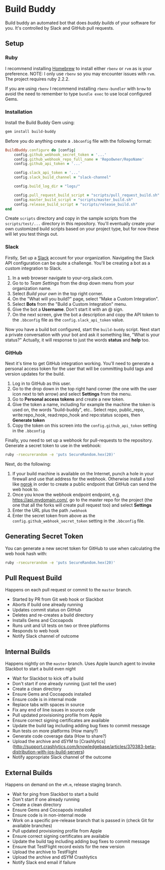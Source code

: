 # Build Buddy

Build buddy an automated bot that does _buddy builds_ of your software for you.  It's controlled by Slack and GitHub pull requests.

## Setup

### Ruby

I recommend installing [Homebrew](http://brew.sh) to install either `rbenv` or `rvm` as is your preference.  NOTE: I only use `rbenv` so you may encounter issues with `rvm`.  The project requires ruby 2.2.2.

If you are using `rbenv` I recommend installing `rbenv-bundler` with `brew` to avoid the need to remember to type `bundle exec` to use local configured Gems.

### Installation

Install the Build Buddy Gem using:

```bash
gem install build-buddy
```

Before you do anything create a `.bbconfig` file with the following format:

```ruby
BuildBuddy.configure do |config|
    config.github_webhook_secret_token = '...'
    config.github_webhook_repo_full_name = 'RepoOwner/RepoName'
    config.github_api_token = '...'

    config.slack_api_token = '...'
    config.slack_build_channel = "slack-channel"

    config.build_log_dir = "logs/"

    config.pull_request_build_script = "scripts/pull_request_build.sh"
    config.master_build_script = "scripts/master_build.sh"
    config.release_build_script = "scripts/release_build.sh"
end
```

Create `scripts` directory and copy in the sample scripts from the `scripts/test/...` directory in this repository.  You'll eventually create your own customized build scripts based on your project type, but for now these will let you test things out.

### Slack

Firstly, Set up a [Slack](https://slack.com) account for your organization. Navigating the Slack API configuration can be quite a challenge.  You'll be creating a bot as a custom integration to Slack.

1. In a web browser navigate to your-org.slack.com.
2. Go to to _Team Settings_ from the drop down menu from your organization name.
3. Select _Build your own_ in the top right corner.
4. On the "What will you build?" page, select "Make a Custom Integration".
5. Select **Bots** from the "Build a Custom Integration" menu.
6. Give the bot a **Username**.  Don't start it with an @ sign.
7. On the next screen, give the bot a description and copy the API token to the `.bbconfig` file as the `config.slack_api_token` value.

Now you have a build bot configured, start the `build-buddy` script. Next start a private conversation with your bot and ask it something like, "What is your status?"  Actually, it will response to just the words **status** and **help** too.

### GitHub

Next it's time to get GitHub integration working.  You'll need to generate a personal access token for the user that will be committing build tags and version updates for the build.  

1. Log in to GitHub as this user.  
2. Go to the drop down in the top right hand corner (the one with the user icon next to teh arrow) and select **Settings** from the menu.
3. Go to **Personal access tokens** and create a new token.
4. Give the token a name, including for example the machine the token is used on, the words "build-buddy", etc.. Select repo, public_repo, write:repo_hook, read:repo_hook and repo:status scopes, then **Generate token**
5. Copy the token on this screen into the `config.github_api_token` setting in the `.bbconfig`

Finally, you need to set up a webhook for pull-requests to the repository.  Generate a secret token to use in the webhook:

```bash
ruby -rsecurerandom -e 'puts SecureRandom.hex(20)'
```
 
Next, do the following:

1. If your build machine is available on the Internet, punch a hole in your firewall and use that address for the webhook.  Otherwise install a tool like [ngrok](http://ngrok.com) in order to create a public endpoint that GitHub can send the web hook to.
2. Once you know the webhook endpoint endpoint, e.g. https://api.mydomain.com/, go to the master repo for the project (the one that all the forks will create pull request too) and select **Settings**
3. Enter the URL plus the path `/webhook`
4. Enter the secret token from above as the `config.github_webhook_secret_token` setting in the `.bbconfig` file.

## Generating Secret Token

You can generate a new secret token for GitHub to use when calculating the web hook hash with:

 ```bash
 ruby -rsecurerandom -e 'puts SecureRandom.hex(20)'
 ```

## Pull Request Build

Happens on each pull request or commit to the `master` branch.

- Started by PR from Git web hook or Slackbot
- Aborts if build one already running
- Updates commit status on GitHub
- Deletes and re-creates a build directory
- Installs Gems and Cocoapods
- Runs unit and UI tests on two or three platforms
- Responds to web hook
- Notify Slack channel of outcome

## Internal Builds

Happens nightly on the `master` branch.
Uses Apple launch agent to invoke Slackbot to start a build even night

- Wait for Slackbot to kick off a build
- Don't start if one already running (just tell the user)
- Create a clean directory
- Ensure Gems and Cocoapods installed
- Ensure code is in internal mode
- Replace tabs with spaces in source
- Fix any end of line issues in source code
- Pull updated provisioning profile from Apple
- Ensure correct signing certificates are available
- Update the build tag including adding bug fixes to commit message
- Run tests on more platforms (How many?)
- Generate code coverage data (How to share?)
- Upload the archive and dSYM to [Crashlytics] (http://support.crashlytics.com/knowledgebase/articles/370383-beta-distribution-with-ios-build-servers)
- Notify appropriate Slack channel of the outcome

## External Builds

Happens on demand on the `vM.m`, release staging branch.

- Wait for ping from Slackbot to start a build
- Don't start if one already running
- Create a clean directory
- Ensure Gems and Cocoapods installed
- Ensure code is in non-internal mode
- Work on a specific pre-release branch that is passed in (check Git for available branches)
- Pull updated provisioning profile from Apple
- Ensure correct signing certificates are available
- Update the build tag including adding bug fixes to commit message
- Ensure that TestFlight record exists for the new version
- Upload the archive to TestFlight
- Upload the archive and dSYM Crashlytics
- Notify Slack end email if failure
